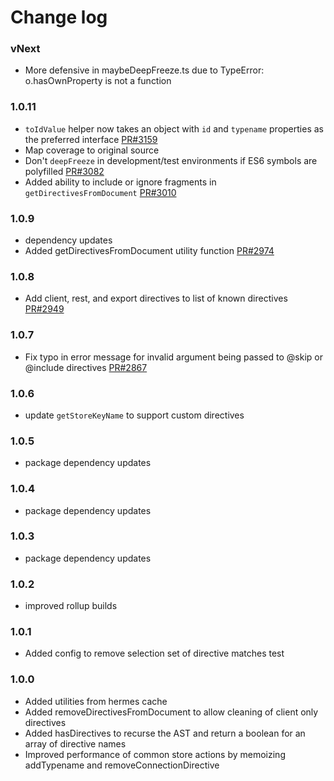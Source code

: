 # Change log

### vNext
- More defensive in maybeDeepFreeze.ts due to TypeError: o.hasOwnProperty is not a function

### 1.0.11
- `toIdValue` helper now takes an object with `id` and `typename` properties as the preferred interface [PR#3159](https://github.com/apollographql/apollo-client/pull/3159)
- Map coverage to original source
- Don't `deepFreeze` in development/test environments if ES6 symbols are polyfilled [PR#3082](https://github.com/apollographql/apollo-client/pull/3082)
- Added ability to include or ignore fragments in `getDirectivesFromDocument` [PR#3010](https://github.com/apollographql/apollo-client/pull/3010)

### 1.0.9
- dependency updates
- Added getDirectivesFromDocument utility function
[PR#2974](https://github.com/apollographql/apollo-client/pull/2974)

### 1.0.8
- Add client, rest, and export directives to list of known directives [PR#2949](https://github.com/apollographql/apollo-client/pull/2949)

### 1.0.7
- Fix typo in error message for invalid argument being passed to @skip or @include directives [PR#2867](https://github.com/apollographql/apollo-client/pull/2867)

### 1.0.6
- update `getStoreKeyName` to support custom directives

### 1.0.5
- package dependency updates

### 1.0.4
- package dependency updates

### 1.0.3
- package dependency updates

### 1.0.2
- improved rollup builds

### 1.0.1
- Added config to remove selection set of directive matches test

### 1.0.0
- Added utilities from hermes cache
- Added removeDirectivesFromDocument to allow cleaning of client only directives
- Added hasDirectives to recurse the AST and return a boolean for an array of directive names
- Improved performance of common store actions by memoizing addTypename and removeConnectionDirective
